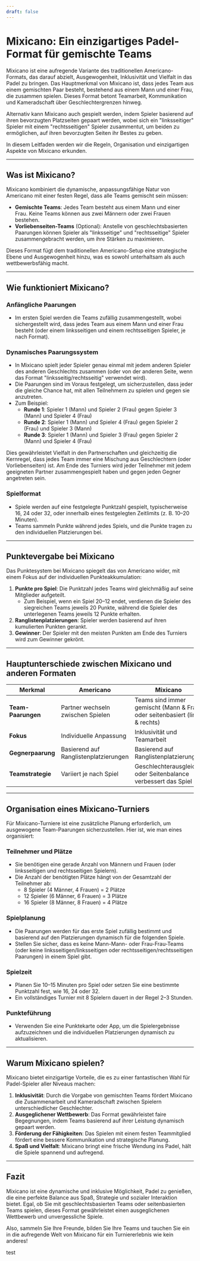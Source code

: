 ```yaml
---
draft: false
---
```

# Mixicano: Ein einzigartiges Padel-Format für gemischte Teams

Mixicano ist eine aufregende Variante des traditionellen Americano-Formats, das darauf abzielt, Ausgewogenheit, Inklusivität und Vielfalt in das Padel zu bringen. Das Hauptmerkmal von Mixicano ist, dass jedes Team aus einem gemischten Paar besteht, bestehend aus einem Mann und einer Frau, die zusammen spielen. Dieses Format betont Teamarbeit, Kommunikation und Kameradschaft über Geschlechtergrenzen hinweg.

Alternativ kann Mixicano auch gespielt werden, indem Spieler basierend auf ihren bevorzugten Platzseiten gepaart werden, wobei sich ein "linksseitiger" Spieler mit einem "rechtsseitigen" Spieler zusammentut, um beiden zu ermöglichen, auf ihren bevorzugten Seiten ihr Bestes zu geben.

In diesem Leitfaden werden wir die Regeln, Organisation und einzigartigen Aspekte von Mixicano erkunden.

---

## **Was ist Mixicano?**

Mixicano kombiniert die dynamische, anpassungsfähige Natur von Americano mit einer festen Regel, dass alle Teams gemischt sein müssen:
- **Gemischte Teams**: Jedes Team besteht aus einem Mann und einer Frau. Keine Teams können aus zwei Männern oder zwei Frauen bestehen.
- **Vorliebenseiten-Teams** (Optional): Anstelle von geschlechtsbasierten Paarungen können Spieler als "linksseitige" und "rechtsseitige" Spieler zusammengebracht werden, um ihre Stärken zu maximieren.

Dieses Format fügt dem traditionellen Americano-Setup eine strategische Ebene und Ausgewogenheit hinzu, was es sowohl unterhaltsam als auch wettbewerbsfähig macht.

---

## **Wie funktioniert Mixicano?**

### **Anfängliche Paarungen**
- Im ersten Spiel werden die Teams zufällig zusammengestellt, wobei sichergestellt wird, dass jedes Team aus einem Mann und einer Frau besteht (oder einem linksseitigen und einem rechtsseitigen Spieler, je nach Format).

### **Dynamisches Paarungssystem**
- In Mixicano spielt jeder Spieler genau einmal mit jedem anderen Spieler des anderen Geschlechts zusammen (oder von der anderen Seite, wenn das Format "linksseitig/rechtsseitig" verwendet wird).
- Die Paarungen sind im Voraus festgelegt, um sicherzustellen, dass jeder die gleiche Chance hat, mit allen Teilnehmern zu spielen und gegen sie anzutreten.
- Zum Beispiel:
  - **Runde 1**: Spieler 1 (Mann) und Spieler 2 (Frau) gegen Spieler 3 (Mann) und Spieler 4 (Frau)
  - **Runde 2**: Spieler 1 (Mann) und Spieler 4 (Frau) gegen Spieler 2 (Frau) und Spieler 3 (Mann)
  - **Runde 3**: Spieler 1 (Mann) und Spieler 3 (Frau) gegen Spieler 2 (Mann) und Spieler 4 (Frau)

Dies gewährleistet Vielfalt in den Partnerschaften und gleichzeitig die Kernregel, dass jedes Team immer eine Mischung aus Geschlechtern (oder Vorliebenseiten) ist. Am Ende des Turniers wird jeder Teilnehmer mit jedem geeigneten Partner zusammengespielt haben und gegen jeden Gegner angetreten sein.

### **Spielformat**
- Spiele werden auf eine festgelegte Punktzahl gespielt, typischerweise 16, 24 oder 32, oder innerhalb eines festgelegten Zeitlimits (z. B. 10–20 Minuten).
- Teams sammeln Punkte während jedes Spiels, und die Punkte tragen zu den individuellen Platzierungen bei.

---

## **Punktevergabe bei Mixicano**

Das Punktesystem bei Mixicano spiegelt das von Americano wider, mit einem Fokus auf der individuellen Punkteakkumulation:

1. **Punkte pro Spiel**: Die Punktzahl jedes Teams wird gleichmäßig auf seine Mitglieder aufgeteilt.
   - Zum Beispiel, wenn ein Spiel 20–12 endet, verdienen die Spieler des siegreichen Teams jeweils 20 Punkte, während die Spieler des unterlegenen Teams jeweils 12 Punkte erhalten.
2. **Ranglistenplatzierungen**: Spieler werden basierend auf ihren kumulierten Punkten gerankt.
3. **Gewinner**: Der Spieler mit den meisten Punkten am Ende des Turniers wird zum Gewinner gekrönt.

---

## **Hauptunterschiede zwischen Mixicano und anderen Formaten**

| **Merkmal**              | **Americano**                                  | **Mixicano**                                    |
|---------------------------|-----------------------------------------------|------------------------------------------------|
| **Team-Paarungen**        | Partner wechseln zwischen Spielen             | Teams sind immer gemischt (Mann & Frau) oder seitenbasiert (links & rechts) |
| **Fokus**                 | Individuelle Anpassung                        | Inklusivität und Teamarbeit                    |
| **Gegnerpaarung**         | Basierend auf Ranglistenplatzierungen         | Basierend auf Ranglistenplatzierungen          |
| **Teamstrategie**         | Variiert je nach Spiel                        | Geschlechterausgleich oder Seitenbalance verbessert das Spiel |

---

## **Organisation eines Mixicano-Turniers**

Für Mixicano-Turniere ist eine zusätzliche Planung erforderlich, um ausgewogene Team-Paarungen sicherzustellen. Hier ist, wie man eines organisiert:

### **Teilnehmer und Plätze**
- Sie benötigen eine gerade Anzahl von Männern und Frauen (oder linksseitigen und rechtsseitigen Spielern).
- Die Anzahl der benötigten Plätze hängt von der Gesamtzahl der Teilnehmer ab:
  - 8 Spieler (4 Männer, 4 Frauen) = 2 Plätze
  - 12 Spieler (6 Männer, 6 Frauen) = 3 Plätze
  - 16 Spieler (8 Männer, 8 Frauen) = 4 Plätze

### **Spielplanung**
- Die Paarungen werden für das erste Spiel zufällig bestimmt und basierend auf den Platzierungen dynamisch für die folgenden Spiele.
- Stellen Sie sicher, dass es keine Mann-Mann- oder Frau-Frau-Teams (oder keine linksseitigen/linksseitigen oder rechtsseitigen/rechtsseitigen Paarungen) in einem Spiel gibt.

### **Spielzeit**
- Planen Sie 10–15 Minuten pro Spiel oder setzen Sie eine bestimmte Punktzahl fest, wie 16, 24 oder 32.
- Ein vollständiges Turnier mit 8 Spielern dauert in der Regel 2–3 Stunden.

### **Punkteführung**
- Verwenden Sie eine Punktekarte oder App, um die Spielergebnisse aufzuzeichnen und die individuellen Platzierungen dynamisch zu aktualisieren.

---

## **Warum Mixicano spielen?**

Mixicano bietet einzigartige Vorteile, die es zu einer fantastischen Wahl für Padel-Spieler aller Niveaus machen:

1. **Inklusivität**: Durch die Vorgabe von gemischten Teams fördert Mixicano die Zusammenarbeit und Kameradschaft zwischen Spielern unterschiedlicher Geschlechter.
2. **Ausgeglichener Wettbewerb**: Das Format gewährleistet faire Begegnungen, indem Teams basierend auf ihrer Leistung dynamisch gepaart werden.
3. **Förderung der Fähigkeiten**: Das Spielen mit einem festen Teammitglied fördert eine bessere Kommunikation und strategische Planung.
4. **Spaß und Vielfalt**: Mixicano bringt eine frische Wendung ins Padel, hält die Spiele spannend und aufregend.

---

## **Fazit**

Mixicano ist eine dynamische und inklusive Möglichkeit, Padel zu genießen, die eine perfekte Balance aus Spaß, Strategie und sozialer Interaktion bietet. Egal, ob Sie mit geschlechtsbasierten Teams oder seitenbasierten Teams spielen, dieses Format gewährleistet einen ausgeglichenen Wettbewerb und unvergessliche Spiele.

Also, sammeln Sie Ihre Freunde, bilden Sie Ihre Teams und tauchen Sie ein in die aufregende Welt von Mixicano für ein Turniererlebnis wie kein anderes!

test